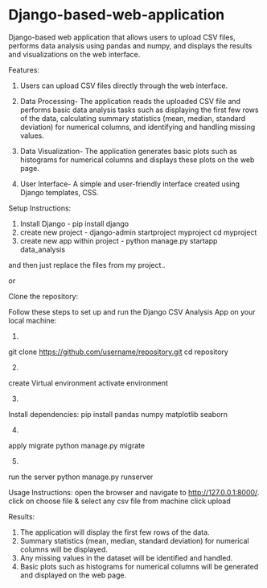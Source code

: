 # Django-based-web-application
Django-based web application that allows users to upload CSV files, performs data analysis using pandas and numpy, and displays the results and visualizations on the web interface.

Features:
1. Users can upload CSV files directly through the web interface.
   
2. Data Processing- The application reads the uploaded CSV file and performs basic data analysis tasks such as displaying the first few rows of the data, calculating summary statistics (mean, median, standard deviation) for numerical columns, and identifying and handling missing values.
   
3. Data Visualization- The application generates basic plots such as histograms for numerical columns and displays these plots on the web page.
 
4. User Interface- A simple and user-friendly interface created using Django templates, CSS.

Setup Instructions:
1. Install Django - pip install django
2. create new project - django-admin startproject myproject
cd myproject
3. create new app within project - python manage.py startapp data_analysis

and then just replace the files from my project..

or
   
Clone the repository:

Follow these steps to set up and run the Django CSV Analysis App on your local machine:

1. 
git clone https://github.com/username/repository.git
cd repository

2.
create Virtual environment
activate environment

3.
Install dependencies:
pip install pandas numpy matplotlib seaborn

4. 
apply migrate
python manage.py migrate

5.
run the server
python manage.py runserver


Usage Instructions:
open the browser and navigate to http://127.0.0.1:8000/.
click on choose file & select any csv file from machine
click upload

Results:
1. The application will display the first few rows of the data.
2. Summary statistics (mean, median, standard deviation) for numerical columns will be displayed.
3. Any missing values in the dataset will be identified and handled.
4. Basic plots such as histograms for numerical columns will be generated and displayed on the web page.
